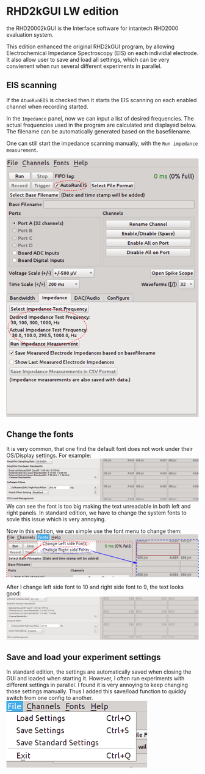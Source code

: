 RHD2kGUI LW edition
========
the RHD20002kGUI is the Interface software for intantech RHD2000 evaluation system.

This edition enhanced the original RHD2kGUI program, by allowing Electrochemical Impedance Spectroscopy (EIS) on each individial electrode. It also allow user to save and load all settings, which can be very convienent when run several different experiments in parallel.

## EIS scanning
If the `AtuoRunEIS` is checked then it starts the EIS scanning on each enabled channel when recording started.

In the `Impedance` panel, now we can input a list of desired frequencies. The actual frequencies used in the program are calculated and displayed below. The filename can be automatically generated based on the basefilename.

One can still start the impedance scanning manually, with the `Run impedance measurement`.

![eisdiag](doc/EISfeatures.png)


## Change the fonts
It is very common, that one find the default font does not work under their OS/Display settings. For example: ![beforefontchange](doc/before_changefont.png) We can see the font is too big making the text unreadable in both left and right panels. 
In standard edition, we have to change the system fonts to sovle this issue which is very annoying.

Now in this edition, we can simple use the font menu to change them: ![fontmenu](doc/changefontsv0.png)

After I change left side font to 10 and right side font to 9, the text looks good: ![afterfontchange](doc/after_changefont.png)

## Save and load your experiment settings
In standard edition, the settings are automatically saved when closing the GUI and loaded when starting it. However, I often run experiments with different settings in parallel. I found it is very annoying to keep changing those settings manually. Thus I added this save/load function to quickly switch from one config to another.
![configsaveload](doc/saveandloadsettings.png)

